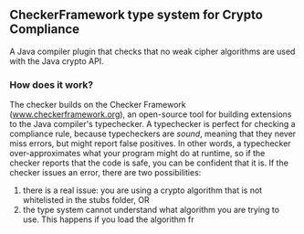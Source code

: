 ## CheckerFramework type system for Crypto Compliance

A Java compiler plugin that checks that no weak cipher algorithms are used with the Java crypto API.

### How does it work?

The checker builds on the Checker Framework (www.checkerframework.org), an open-source tool for building extensions to
the Java compiler's typechecker. A typechecker is perfect for checking a compliance rule, because typecheckers are
*sound*, meaning that they never miss errors, but might report false positives. In other words, a typechecker
over-approximates what your program might do at runtime, so if the checker reports that the code is safe, you can be
confident that it is. If the checker issues an error, there are two possibilities:

1. there is a real issue: you are using a crypto algorithm that is not whitelisted in the stubs folder, OR
2. the type system cannot understand what algorithm you are trying to use. This happens if you load the algorithm
fr